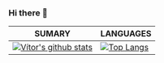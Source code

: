 ### Hi there 👋

<!--
**vitormarcal/vitormarcal** is a ✨ _special_ ✨ repository because its `README.md` (this file) appears on your GitHub profile.

Here are some ideas to get you started:

- 🔭 I’m currently working on ...
- 🌱 I’m currently learning ...
- 👯 I’m looking to collaborate on ...
- 🤔 I’m looking for help with ...
- 💬 Ask me about ...
- 📫 How to reach me: ...
- 😄 Pronouns: ...
- ⚡ Fun fact: ...
-->

| **SUMARY**                                                                                                                                              | **LANGUAGES**                                                                                                                                         |
| ------------------------------------------------------------------------------------------------------------------------------------------------------- | ----------------------------------------------------------------------------------------------------------------------------------------------------- |
| [![Vítor's github stats](https://github-readme-stats.vercel.app/api?username=vitormarcal&show_icons=true&count_private=true)](https://github.com/vitormarcal/github-readme-stats) | [![Top Langs](https://github-readme-stats.vercel.app/api/top-langs/?username=vitormarcal&layout=compact)](https://github.com/vitormarcal/github-readme-stats) |

